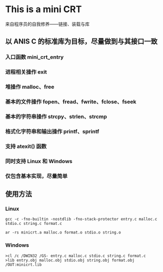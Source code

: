 # This is a mini CRT 
来自程序员的自我修养——链接、装载与库

## 以 ANIS C 的标准库为目标，尽量做到与其接口一致

### 入口函数 mini_crt_entry
### 进程相关操作 exit
### 堆操作 malloc、free
### 基本的文件操作 fopen、fread、fwrite、fclose、fseek
### 基本的字符串操作 strcpy、strlen、strcmp
### 格式化字符串和输出操作 printf、sprintf
### 支持 atexit() 函数
### 同时支持 Linux 和 Windows
### 仅包含基本实现，尽量简单

## 使用方法
### Linux

	gcc -c -fno-builtin -nostdlib -fno-stack-protector entry.c malloc.c stdio.c string.c format.c 

	ar -rs minicrt.a malloc.o format.o stdio.o string.o
	


### Windows

	>cl /c /DWIN32 /GS- entry.c malloc.c stdio.c string.c format.c
	>lib entry.obj malloc.obj stdio.obj string.obj format.obj /OUT:minicrt.lib